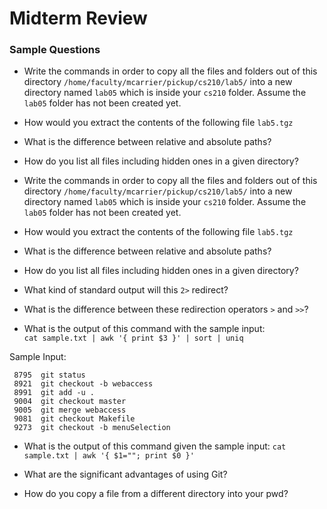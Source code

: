 # Midterm Review

### Sample Questions

* Write the commands in order to copy all the files and folders out of this directory `/home/faculty/mcarrier/pickup/cs210/lab5/` into a new directory named `lab05` which is inside your `cs210` folder. Assume the `lab05` folder has not been created yet.

* How would you extract the contents of the following file `lab5.tgz`

* What is the difference between relative and absolute paths?

* How do you list all files including hidden ones in a given directory?

* Write the commands in order to copy all the files and folders out of this directory `/home/faculty/mcarrier/pickup/cs210/lab5/` into a new directory named `lab05` which is inside your `cs210` folder. Assume the `lab05` folder has not been created yet.

* How would you extract the contents of the following file `lab5.tgz`

* What is the difference between relative and absolute paths?

* How do you list all files including hidden ones in a given directory?

* What kind of standard output will this `2>` redirect?

* What is the difference between these redirection operators `>` and `>>`?

* What is the output of this command with the sample input:  
`cat sample.txt | awk '{ print $3 }' | sort | uniq`  

Sample Input:  

```
 8795  git status
 8921  git checkout -b webaccess
 8991  git add -u .
 9004  git checkout master
 9005  git merge webaccess
 9081  git checkout Makefile
 9273  git checkout -b menuSelection
```

* What is the output of this command given the sample input:
`cat sample.txt | awk '{ $1=""; print $0 }'` 

* What are the significant advantages of using Git?

* How do you copy a file from a different directory into your pwd?
